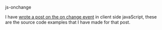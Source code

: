 js-onchange

I have [wrote a post on the on change event](https://dustinpfister.github.io/2019/01/04/js-onchange/) in client side javaScript, these are the source code examples that I have made for that post.